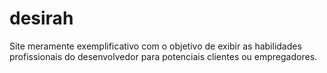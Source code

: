 # desirah

Site meramente exemplificativo com o objetivo de exibir as habilidades profissionais do desenvolvedor para potenciais clientes ou empregadores.

